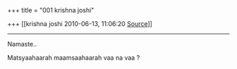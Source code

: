 +++
title = "001 krishna joshi"

+++
[[krishna joshi	2010-06-13, 11:06:20 [Source](https://groups.google.com/g/bvparishat/c/sCg5ZqnBi0M)]]



  

  

------------------------------------------------------------------------

Namaste..



Matsyaahaarah maamsaahaarah vaa na vaa ?

  

